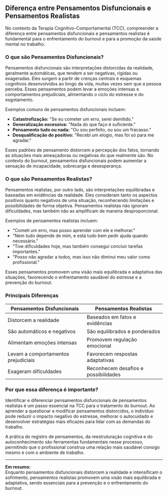 
## Diferença entre Pensamentos Disfuncionais e Pensamentos Realistas

No contexto da Terapia Cognitivo-Comportamental (TCC), compreender a diferença entre pensamentos disfuncionais e pensamentos realistas é fundamental para o enfrentamento do burnout e para a promoção da saúde mental no trabalho.

### O que são Pensamentos Disfuncionais?

Pensamentos disfuncionais são interpretações distorcidas da realidade, geralmente automáticas, que tendem a ser negativas, rígidas ou exageradas. Eles surgem a partir de crenças centrais e esquemas cognitivos desenvolvidos ao longo da vida, muitas vezes sem que a pessoa perceba. Esses pensamentos podem levar a emoções intensas e comportamentos prejudiciais, alimentando o ciclo do estresse e do esgotamento.

Exemplos comuns de pensamentos disfuncionais incluem:

- **Catastrofização:** "Se eu cometer um erro, serei demitido."
- **Generalização excessiva:** "Nada do que faço é suficiente."
- **Pensamento tudo ou nada:** "Ou sou perfeito, ou sou um fracasso."
- **Desqualificação do positivo:** "Recebi um elogio, mas foi só para me agradar."

Esses padrões de pensamento distorcem a percepção dos fatos, tornando as situações mais ameaçadoras ou negativas do que realmente são. No contexto do burnout, pensamentos disfuncionais podem aumentar a sensação de incapacidade, sobrecarga e desesperança.

### O que são Pensamentos Realistas?

Pensamentos realistas, por outro lado, são interpretações equilibradas e baseadas em evidências da realidade. Eles consideram tanto os aspectos positivos quanto negativos de uma situação, reconhecendo limitações e possibilidades de forma objetiva. Pensamentos realistas não ignoram dificuldades, mas também não as amplificam de maneira desproporcional.

Exemplos de pensamentos realistas incluem:

- "Cometi um erro, mas posso aprender com ele e melhorar."
- "Nem tudo depende de mim, e está tudo bem pedir ajuda quando necessário."
- "Tive dificuldades hoje, mas também consegui concluir tarefas importantes."
- "Posso não agradar a todos, mas isso não diminui meu valor como profissional."

Esses pensamentos promovem uma visão mais equilibrada e adaptativa das situações, favorecendo o enfrentamento saudável do estresse e a prevenção do burnout.

### Principais Diferenças

| Pensamentos Disfuncionais         | Pensamentos Realistas                |
|-----------------------------------|--------------------------------------|
| Distorcem a realidade             | Baseados em fatos e evidências       |
| São automáticos e negativos       | São equilibrados e ponderados        |
| Alimentam emoções intensas        | Promovem regulação emocional         |
| Levam a comportamentos prejudiciais| Favorecem respostas adaptativas      |
| Exageram dificuldades             | Reconhecem desafios e possibilidades |

### Por que essa diferença é importante?

Identificar e diferenciar pensamentos disfuncionais de pensamentos realistas é um passo essencial na TCC para o tratamento do burnout. Ao aprender a questionar e modificar pensamentos distorcidos, o indivíduo pode reduzir o impacto negativo do estresse, melhorar o autocuidado e desenvolver estratégias mais eficazes para lidar com as demandas do trabalho.

A prática do registro de pensamentos, da reestruturação cognitiva e do autoconhecimento são ferramentas fundamentais nesse processo, permitindo que o profissional construa uma relação mais saudável consigo mesmo e com o ambiente de trabalho.

---

**Em resumo:**  
Enquanto pensamentos disfuncionais distorcem a realidade e intensificam o sofrimento, pensamentos realistas promovem uma visão mais equilibrada e adaptativa, sendo essenciais para a prevenção e o enfrentamento do burnout.
```
